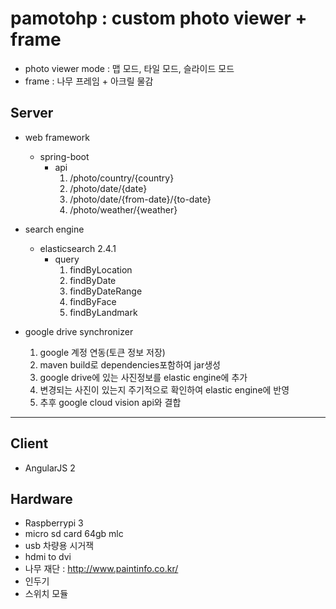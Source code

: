 # pamotohp : custom photo viewer + frame
* photo viewer mode : 맵 모드, 타일 모드, 슬라이드 모드
* frame : 나무 프레임 + 아크릴 물감

## Server
* web framework
  * spring-boot
    * api
      1. /photo/country/{country}
      2. /photo/date/{date}
      3. /photo/date/{from-date}/{to-date}
      4. /photo/weather/{weather}

* search engine
  * elasticsearch 2.4.1
    * query
      1. findByLocation 
      2. findByDate
      3. findByDateRange
      4. findByFace
      5. findByLandmark

* google drive synchronizer
  1. google 계정 연동(토큰 정보 저장)
  2. maven build로 dependencies포함하여 jar생성
  3. google drive에 있는 사진정보를 elastic engine에 추가
  4. 변경되는 사진이 있는지 주기적으로 확인하여 elastic engine에 반영
  5. 추후 google cloud vision api와 결합

<hr/>

## Client
* AngularJS 2

## Hardware
* Raspberrypi 3
* micro sd card 64gb mlc
* usb 차량용 시거잭
* hdmi to dvi
* 나무 재단 : http://www.paintinfo.co.kr/ 
* 인두기
* 스위치 모듈
